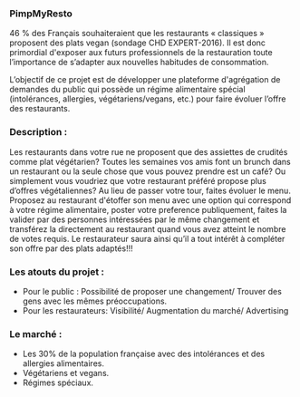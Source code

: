 ### PimpMyResto

46 % des Français souhaiteraient que les restaurants « classiques » proposent des plats vegan (sondage CHD EXPERT-2016). Il est donc primordial d'exposer aux futurs professionnels de la restauration toute l’importance de s’adapter aux nouvelles habitudes de consommation.

L’objectif de ce projet est de développer une plateforme d'agrégation de demandes du public qui possède un régime alimentaire spécial (intolérances, allergies, végétariens/vegans, etc.) pour faire évoluer l’offre des restaurants.

### Description :

Les restaurants dans votre rue ne proposent que des assiettes de crudités comme plat végétarien? Toutes les semaines vos amis font un brunch dans un restaurant ou la seule chose que vous pouvez prendre est un café? Ou simplement vous voudriez que votre restaurant préféré propose plus d’offres végétaliennes? Au lieu de passer votre tour, faites évoluer le menu. Proposez au restaurant d'étoffer son menu avec une option qui correspond à votre régime alimentaire, poster votre preference publiquement, faites la valider par des personnes intéressées par le même changement et transférez la directement au restaurant quand vous avez atteint le nombre de votes requis. Le restaurateur saura ainsi qu’il a tout intérêt à compléter son offre par des plats adaptés!!!

### Les atouts du projet :

-   Pour le public : Possibilité de proposer une changement/ Trouver des gens avec les mêmes préoccupations.
-   Pour les restaurateurs: Visibilité/ Augmentation du marché/ Advertising

### Le marché :

-   Les 30% de la population française avec des intolérances et des allergies alimentaires.
-   Végétariens et vegans.
-   Régimes spéciaux.
